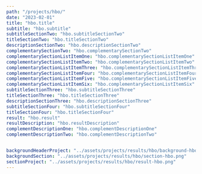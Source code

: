 ```yaml
---
path: "/projects/hbo/"
date: "2023-02-01"
title: "hbo.title"
subtitle: "hbo.subtitle"
subtitleSectionTwo: "hbo.subtitleSectionTwo"
titleSectionTwo: "hbo.titleSectionTwo"
descriptionSectionTwo: "hbo.descriptionSectionTwo"
complementarySectionTwo: "hbo.complementarySectionTwo"
complementarySectionListItemOne: "hbo.complementarySectionListItemOne"
complementarySectionListItemTwo: "hbo.complementarySectionListItemTwo"
complementarySectionListItemThree: "hbo.complementarySectionListItemThree"
complementarySectionListItemFour: "hbo.complementarySectionListItemFour"
complementarySectionListItemFive: "hbo.complementarySectionListItemFive"
complementarySectionListItemSix: "hbo.complementarySectionListItemSix"
subtitleSectionThree: "hbo.subtitleSectionThree"
titleSectionThree: "hbo.titleSectionThree"
descriptionSectionThree: "hbo.descriptionSectionThree"
subtitleSectionFour: "hbo.subtitleSectionFour"
titleSectionFour: "hbo.titleSectionFour"
result: "hbo.result"
resultDescription: "hbo.resultDescription"
complementDescriptionOne: "hbo.complementDescriptionOne"
complementDescriptionTwo: "hbo.complementDescriptionTwo"


backgroundHeaderProject: "../assets/projects/results/hbo/background-hbo-header.png"
backgroundSection: "../assets/projects/results/hbo/section-hbo.png"
sectionProject: "../assets/projects/results/hbo/result-hbo.png"
---
```

